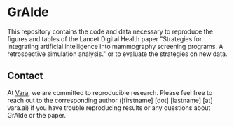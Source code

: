 # GrAIde

This repository contains the code and data necessary to reproduce the figures and tables of the Lancet Digital Health paper "Strategies for integrating artificial intelligence into mammography screening programs. A retrospective simulation analysis." or to evaluate the strategies on new data.

## Contact

At [Vara](https://www.vara.ai), we are committed to reproducible research. Please feel free to reach out to the corresponding author ([firstname] [dot] [lastname] [at] vara.ai) if you have trouble reproducing results or any questions about GrAIde or the paper.
